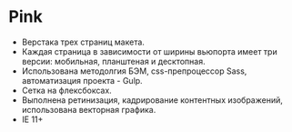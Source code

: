 # Pink

* Верстака трех страниц макета.
* Каждая страница в зависимости от ширины вьюпорта имеет три версии: мобильная, планштеная и десктопная.
* Использована методолгия БЭМ, css-препроцессор Sass, автоматизация проекта - Gulp.
* Сетка на флексбоксах.
* Выполнена ретинизация, кадрирование контентных изображений, использована векторная графика.
* IE 11+

